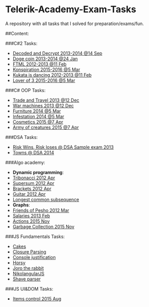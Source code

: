 # Telerik-Academy-Exam-Tasks
A repository with all tasks that I solved for preparation/exams/fun.

##Content:

###C#2 Tasks:

 + [Decoded and Decrypt 2013-2014 @14 Sep](https://github.com/KonstantinSimeonov/Telerik-Academy-Exam-Tasks/tree/master/CSharp%202%20Tasks/Decode%20and%20Decypt%202013-2014%20%4014%20Sep%20Morning)
 + [Doge coin 2013-2014 @24 Jan](https://github.com/KonstantinSimeonov/Telerik-Academy-Exam-Tasks/tree/master/CSharp%202%20Tasks/Doge%20Coin%202013-2014%20%4024%20Jan%20Evening)
 + [FTML 2012-2013 @11 Feb](https://github.com/KonstantinSimeonov/Telerik-Academy-Exam-Tasks/tree/master/CSharp%202%20Tasks/FTML%202012-2013%20%4011%20Feb)
 + [Konspiration 2015-2016 @5 Mar](https://github.com/KonstantinSimeonov/Telerik-Academy-Exam-Tasks/tree/master/CSharp%202%20Tasks/Konspiration%202015-2016%20%405%20Mar%20Evening)
 + [Kukata is dancing 2012-2013 @11 Feb](https://github.com/KonstantinSimeonov/Telerik-Academy-Exam-Tasks/tree/master/CSharp%202%20Tasks/Kukata%20is%20dancing%202012-2013%20%4011%20Feb)
 + [Lover of 3 2015-2016 @5 Mar](https://github.com/KonstantinSimeonov/Telerik-Academy-Exam-Tasks/tree/master/CSharp%202%20Tasks/Lover%20of%203%202015-2016%20%405%20Mar%20Evening)
 
###C# OOP Tasks:

 + [Trade and Travel 2013 @12 Dec](https://github.com/KonstantinSimeonov/Telerik-Academy-Exam-Tasks/tree/master/CSharp%20OOP%20Tasks/%4012%20December%202013/Trade%20and%20Travel)
 + [War machines 2013 @12 Dec](https://github.com/KonstantinSimeonov/Telerik-Academy-Exam-Tasks/tree/master/CSharp%20OOP%20Tasks/%4012%20December%202013/War%20Machines)
 + [Furniture 2014 @5 Mar](https://github.com/KonstantinSimeonov/Telerik-Academy-Exam-Tasks/tree/master/CSharp%20OOP%20Tasks/%405%20March%202014%20Evening/Furniture)
 + [Infestation 2014 @5 Mar](https://github.com/KonstantinSimeonov/Telerik-Academy-Exam-Tasks/tree/master/CSharp%20OOP%20Tasks/%405%20March%202014%20Evening/Infestation)
 + [Cosmetics 2015 @7 Apr](https://github.com/KonstantinSimeonov/Telerik-Academy-Exam-Tasks/tree/master/CSharp%20OOP%20Tasks/%407th%20April%202015-2016%20Evening/1.%20Cosmetics)
 + [Army of creatures 2015 @7 Apr](https://github.com/KonstantinSimeonov/Telerik-Academy-Exam-Tasks/tree/master/CSharp%20OOP%20Tasks/%407th%20April%202015-2016%20Evening/2.%20ArmyOfCreatures)

###DSA Tasks:
 + [Risk Wins, Risk loses @ DSA Sample exam 2013](https://github.com/KonstantinSimeonov/Telerik-Academy-Exam-Tasks/tree/master/DSA/2013/Risk%20wins%2C%20risk%20loses)
 + [Towns @ DSA 2014](https://github.com/KonstantinSimeonov/Telerik-Academy-Exam-Tasks/tree/master/DSA/2014/Towns)
 
###Algo academy:
 + **Dynamic programming**:
  + [Tribonacci 2012 Apr](https://github.com/KonstantinSimeonov/Telerik-Academy-Exam-Tasks/tree/master/Algo%20Academy/Dynamic%20Programming/April%202012/01.%20Tribonacci)
  + [Supersum 2012 Apr](https://github.com/KonstantinSimeonov/Telerik-Academy-Exam-Tasks/tree/master/Algo%20Academy/Dynamic%20Programming/April%202012/02.%20SuperSum)
  + [Brackets 2012 Apr](https://github.com/KonstantinSimeonov/Telerik-Academy-Exam-Tasks/tree/master/Algo%20Academy/Dynamic%20Programming/April%202012/03.%20Brackets)
  + [Guitar 2012 Apr](https://github.com/KonstantinSimeonov/Telerik-Academy-Exam-Tasks/tree/master/Algo%20Academy/Dynamic%20Programming/April%202012/04.%20Guitar)
  + [Longest common subsequence](https://github.com/KonstantinSimeonov/Telerik-Academy-Exam-Tasks/tree/master/Algo%20Academy/Dynamic%20Programming/Longest%20Common%20Subsequence)
 + **Graphs**:
  + [Friends of Pesho 2012 Mar](https://github.com/KonstantinSimeonov/Telerik-Academy-Exam-Tasks/tree/master/Algo%20Academy/Graphs/March%202012/FriendsOfPesho)
  + [Salaries 2013 Feb](https://github.com/KonstantinSimeonov/Telerik-Academy-Exam-Tasks/tree/master/Algo%20Academy/Graphs/February%202013/Salaries)
  + [Actions 2015 Nov](https://github.com/KonstantinSimeonov/Telerik-Academy-Exam-Tasks/tree/master/Algo%20Academy/Graphs/November%202015/Actions)
  + [Garbage Collection 2015 Nov](https://github.com/KonstantinSimeonov/Telerik-Academy-Exam-Tasks/tree/master/Algo%20Academy/Graphs/November%202015/Garbage%20Collection)
 
###JS Fundamentals Tasks:
 
 + [Cakes](https://github.com/KonstantinSimeonov/Telerik-Academy-Exam-Tasks/tree/master/JS%20Fundamentals/Cakes)
 + [Closure Parsing](https://github.com/KonstantinSimeonov/Telerik-Academy-Exam-Tasks/tree/master/JS%20Fundamentals/Closure%20Parsing)
 + [Console justification](https://github.com/KonstantinSimeonov/Telerik-Academy-Exam-Tasks/tree/master/JS%20Fundamentals/Console%20Justification)
 + [Horsy](https://github.com/KonstantinSimeonov/Telerik-Academy-Exam-Tasks/tree/master/JS%20Fundamentals/Horsy)
 + [Joro the rabbit](https://github.com/KonstantinSimeonov/Telerik-Academy-Exam-Tasks/tree/master/JS%20Fundamentals/Joro%20the%20Rabbit)
 + [NikolangularJS](https://github.com/KonstantinSimeonov/Telerik-Academy-Exam-Tasks/tree/master/JS%20Fundamentals/Nikolangular%20JS)
 + [Shave parser](https://github.com/KonstantinSimeonov/Telerik-Academy-Exam-Tasks/tree/master/JS%20Fundamentals/Shave%20Parser)
 
###JS UI&DOM Tasks:
 
 + [Items control 2015 Aug](https://github.com/KonstantinSimeonov/Telerik-Academy-Exam-Tasks/tree/master/JS%20UI%26DOM/%40August%202015%20Noon/01.%20Items%20Controls)
